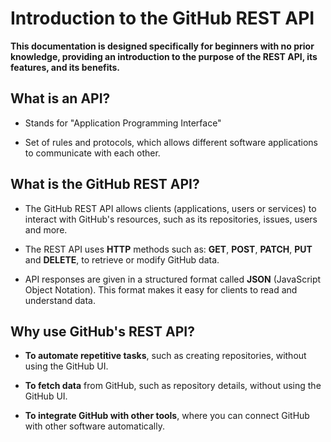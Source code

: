 # Introduction to the GitHub REST API

**This documentation is designed specifically for beginners with no prior knowledge, providing an introduction to the purpose of the REST API, its features, and its benefits.**

 

## What is an API?

* Stands for "Application Programming Interface"

* Set of rules and protocols, which allows different software applications to communicate with each other.


## What is the GitHub REST API?

* The GitHub REST API allows clients (applications, users or services) to interact with GitHub's resources, such as its repositories, issues, users and more.

* The REST API uses **HTTP** methods such as: **GET**, **POST**, **PATCH**, **PUT** and **DELETE**, to retrieve or modify GitHub data.

* API responses are given in a structured format called **JSON** (JavaScript Object Notation). This format makes it easy for clients to read and understand data.


## Why use GitHub's REST API?

* **To automate repetitive tasks**, such as creating repositories, without using the GitHub UI.

* **To fetch data** from GitHub, such as repository details, without using the GitHub UI.

* **To integrate GitHub with other tools**, where you can connect GitHub with other software automatically.